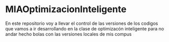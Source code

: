 # MIAOptimizacionInteligente
En este repositorio voy a llevar el control de las versiones de los codigos que vamos a ir desarrollando en la clase de optimizacón inteligente para no andar hecho bolas con las versiones locales de mis compus
